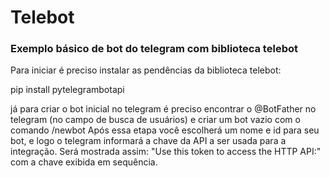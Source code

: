 # Telebot
### Exemplo básico de bot do telegram com biblioteca telebot

Para iniciar é preciso instalar as pendências da biblioteca telebot:

pip install pytelegrambotapi

já para criar o bot inicial no telegram é preciso encontrar o @BotFather no telegram (no campo de busca de usuários) e criar um bot vazio com o comando /newbot
Após essa etapa você escolherá um nome e id para seu bot, e logo o telegram informará a chave da API a ser usada para a integração.
Será mostrada assim: "Use this token to access the HTTP API:" com a chave exibida em sequência.
